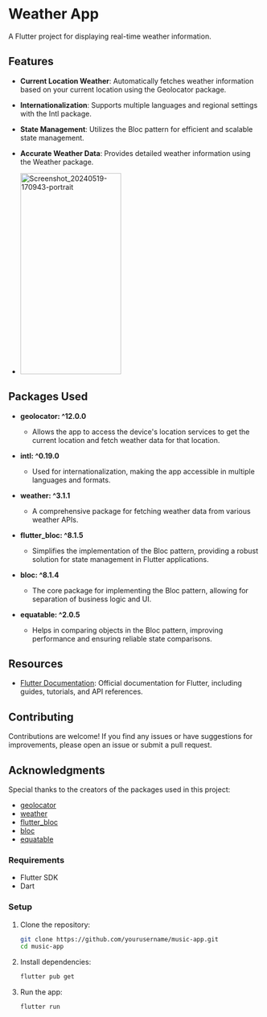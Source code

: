 # Weather App

A Flutter project for displaying real-time weather information.

## Features

- **Current Location Weather**: Automatically fetches weather information based on your current location using the Geolocator package.
- **Internationalization**: Supports multiple languages and regional settings with the Intl package.
- **State Management**: Utilizes the Bloc pattern for efficient and scalable state management.
- **Accurate Weather Data**: Provides detailed weather information using the Weather package.

- <img src="https://github.com/AnandhuA/WeatherApp/assets/72302650/efe39ddc-cd71-43fb-90ab-97fd9d8eed9f" alt="Screenshot_20240519-170943-portrait" width="200" height="400">


## Packages Used

- **geolocator: ^12.0.0**
  - Allows the app to access the device's location services to get the current location and fetch weather data for that location.

- **intl: ^0.19.0**
  - Used for internationalization, making the app accessible in multiple languages and formats.

- **weather: ^3.1.1**
  - A comprehensive package for fetching weather data from various weather APIs.

- **flutter_bloc: ^8.1.5**
  - Simplifies the implementation of the Bloc pattern, providing a robust solution for state management in Flutter applications.

- **bloc: ^8.1.4**
  - The core package for implementing the Bloc pattern, allowing for separation of business logic and UI.

- **equatable: ^2.0.5**
  - Helps in comparing objects in the Bloc pattern, improving performance and ensuring reliable state comparisons.

## Resources

- [Flutter Documentation](https://flutter.dev/docs): Official documentation for Flutter, including guides, tutorials, and API references.

## Contributing

Contributions are welcome! If you find any issues or have suggestions for improvements, please open an issue or submit a pull request.

## Acknowledgments

Special thanks to the creators of the packages used in this project:
- [geolocator](https://pub.dev/packages/geolocator)
- [weather](https://pub.dev/packages/weather)
- [flutter_bloc](https://pub.dev/packages/flutter_bloc)
- [bloc](https://pub.dev/packages/bloc)
- [equatable](https://pub.dev/packages/equatable)



### Requirements

- Flutter SDK
- Dart

### Setup

1. Clone the repository:
   ```bash
   git clone https://github.com/yourusername/music-app.git
   cd music-app

2. Install dependencies:
   ```bash
   flutter pub get
3. Run the app:
   ```bash
   flutter run
